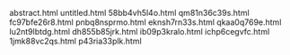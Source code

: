 abstract.html
untitled.html
58bb4vh5l4o.html
qm81n36c39s.html
fc97bfe26r8.html
pnbq8nsprmo.html
eknsh7rn33s.html
qkaa0q769e.html
lu2nt9lbtdg.html
dh855b85jrk.html
ib09p3kralo.html
ichp6cegvfc.html
1jmk88vc2qs.html
p43ria33plk.html